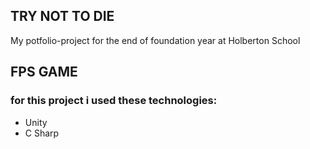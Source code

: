 ## TRY NOT TO DIE

My potfolio-project for the end of foundation year at Holberton School

## FPS GAME

### for this project i used these technologies:
- Unity
- C Sharp
